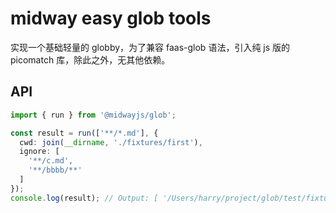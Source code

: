 # midway easy glob tools

实现一个基础轻量的 globby，为了兼容 faas-glob 语法，引入纯 js 版的 picomatch 库，除此之外，无其他依赖。

## API

```ts
import { run } from '@midwayjs/glob';

const result = run(['**/*.md'], {
  cwd: join(__dirname, './fixtures/first'),
  ignore: [
    '**/c.md',
    '**/bbbb/**'
  ]
});
console.log(result); // Output: [ '/Users/harry/project/glob/test/fixtures/first/a.md' ]

```